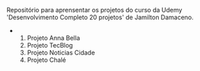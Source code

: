 Repositório para aprensentar os projetos do curso da Udemy 'Desenvolvimento Completo 20 projetos' de Jamilton Damaceno.
- 1. Projeto Anna Bella
  2. Projeto TecBlog
  3. Projeto Noticias Cidade
  4. Projeto Chalé
